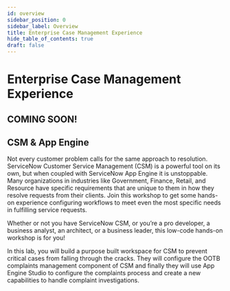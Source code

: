 ```yaml
---
id: overview 
sidebar_position: 0
sidebar_label: Overview
title: Enterprise Case Management Experience
hide_table_of_contents: true
draft: false 
---
```


# Enterprise Case Management Experience

## COMING SOON!

## CSM & App Engine

Not every customer problem calls for the same approach to resolution. ServiceNow Customer Service Management (CSM) is a powerful tool on its own, but when coupled with ServiceNow App Engine it is unstoppable. Many organizations in industries like Government, Finance, Retail, and Resource have specific requirements that are unique to them in how they resolve requests from their clients.  Join this workshop to get some hands-on experience configuring workflows to meet even the most specific needs in fulfilling service requests.

Whether or not you have ServiceNow CSM, or you’re a pro developer, a business analyst, an architect, or a business leader, this low-code hands-on workshop is for you!

In this lab, you will build a purpose built workspace for CSM to prevent critical cases from falling through the cracks. They will configure the OOTB complaints management component of CSM and finally they will use App Engine Studio to configure the complaints process and create a new capabilities to handle complaint investigations.
